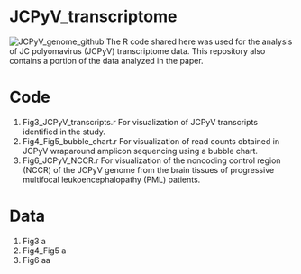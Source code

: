 # JCPyV_transcriptome
![JCPyV_genome_github](https://github.com/user-attachments/assets/27a00529-6e00-496d-b631-444e2323d1a1)
The R code shared here was used for the analysis of JC polyomavirus (JCPyV) transcriptome data. This repository also contains a portion of the data analyzed in the paper.

# Code
1. Fig3_JCPyV_transcripts.r
  For visualization of JCPyV transcripts identified in the study.
2. Fig4_Fig5_bubble_chart.r
  For visualization of read counts obtained in JCPyV wraparound amplicon sequencing using a bubble chart.
3. Fig6_JCPyV_NCCR.r
  For visualization of the noncoding control region (NCCR) of the JCPyV genome from the brain tissues of progressive multifocal leukoencephalopathy (PML) patients.

# Data
1. Fig3
  a
2. Fig4_Fig5
  a
3. Fig6 
  aa
